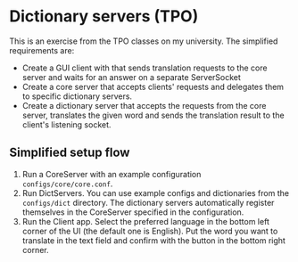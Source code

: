 # Dictionary servers (TPO)

This is an exercise from the TPO classes on my university. The simplified
requirements are:
- Create a GUI client with that sends translation requests to the core
  server and waits for an answer on a separate ServerSocket
- Create a core server that accepts clients' requests and delegates them
  to specific dictionary servers.
- Create a dictionary server that accepts the requests from the core server,
  translates the given word and sends the translation result to the client's
  listening socket.
  
## Simplified setup flow
1. Run a CoreServer with an example configuration `configs/core/core.conf`.
2. Run DictServers. You can use example configs and dictionaries
   from the `configs/dict` directory. The dictionary servers automatically
   register themselves in the CoreServer specified in the configuration.
3. Run the Client app. Select the preferred language in the bottom left corner
   of the UI (the default one is English). Put the word you want to translate
   in the text field and confirm with the button in the bottom right corner.
   
